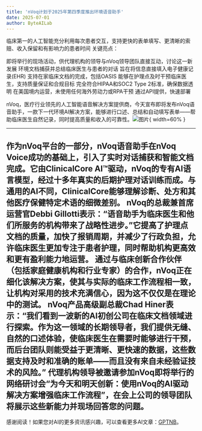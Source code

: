 ```yaml
---
title: 'nVoq计划于2025年第四季度推出环境语音助手'
date: 2025-07-01
author: ByteAILab
---
```


临床第一的人工智能充分利用每次患者交互，支持更快的表单填写、更清晰的索赔、收入保留和有影响力的患者时间
关键亮点：

即将举行的现场活动，供代理机构的领导与nVoq领导团队直接互动，讨论这一新发展
环境文档捕获并总结临床医生与患者的对话
旨在将信息直接填入电子健康记录(EHR)
支持在家临床文档的完成，包括OASIS
能够在护理点及时干预临床医生，支持质量保证和合规目标
完全符合HIPAA和SOC2 Type 2标准，确保数据透明
在美国境内运营，未使用任何海外劳动力或RPA干预
通过API提供，快速部署

nVoq，医疗行业领先的人工智能语音解决方案提供商，今天宣布即将发布nVoq语音助手，一款下一代环境AI解决方案，能够进行口述、总结和自动填写表单——帮助临床医生自然记录，同时提高质量和收入的可靠性。![图片](https://ai-techpark.com/wp-content/uploads/nVoq-to.jpg){ width=60% }

---

作为nVoq平台的一部分，nVoq语音助手在nVoq Voice成功的基础上，引入了实时对话捕获和智能文档完成。它由ClinicalCore AI™驱动，nVoq的专有AI语言模型，经过十多年真实的后期护理对话训练而成。与通用的AI不同，ClinicalCore能够理解诊断、处方和其他医疗保健特定术语的细微差别。
nVoq的总裁兼首席运营官Debbi Gillotti表示：“语音助手为临床医生和他们所服务的机构带来了战略性进步。”它提高了护理点文档的质量，加快了报销周期，并减少了行政负担，允许临床医生更加专注于患者护理，同时帮助机构更高效和更有盈利能力地运营。
通过与临床创新合作伙伴（包括家庭健康机构和行业专家）的合作，nVoq正在细化该解决方案，使其与实际的临床工作流程相一致，让机构对采用的技术充满信心，因为这不仅仅是在理论中的测试。
nVoq产品高级副总裁Chad Hiner表示：“我们看到一波新的AI初创公司在临床文档领域进行探索。作为这一领域的长期领导者，我们提供无缝、自然的口述体验，使临床医生在需要时能够进行干预，而后台团队则能受益于更清晰、更快速的数据，这些数据支持及时和准确的账单——而且没有来自未经验证技术的风险。”
代理机构领导被邀请参加nVoq即将举行的网络研讨会“为今天和明天创新：使用nVoq的AI驱动解决方案增强临床工作流程”，在会上公司的领导团队将展示这些新能力并现场回答您的问题。
---
感谢阅读！如果您对AI的更多资讯感兴趣，可以查看更多AI文章：[GPTNB](https://gptnb.com)。